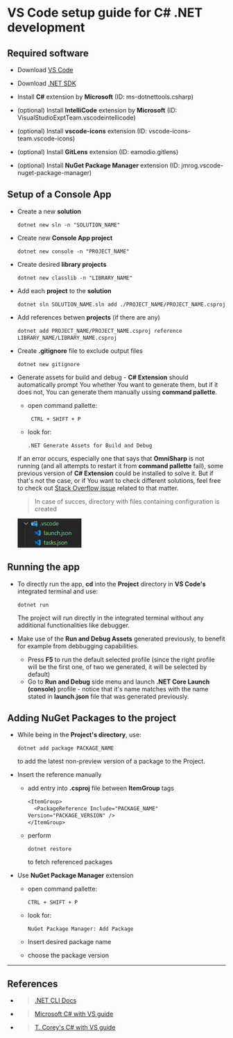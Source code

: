 
# VS Code setup guide for C# .NET development

## Required software

* Download [VS Code](https://code.visualstudio.com/download)

* Download [.NET SDK](https://dotnet.microsoft.com/en-us/download)

* Install **C#** extension by **Microsoft** (ID: ms-dotnettools.csharp)  

* (optional) Install **IntelliCode** extension by **Microsoft** (ID: VisualStudioExptTeam.vscodeintellicode)

* (optional) Install **vscode-icons** extension (ID: vscode-icons-team.vscode-icons)

* (optional) Install **GitLens** extension (ID: eamodio.gitlens)

* (optional) Install **NuGet Package Manager** extension (ID: jmrog.vscode-nuget-package-manager)

## Setup of a Console App

* Create a new **solution**

      dotnet new sln -n "SOLUTION_NAME"

* Create new **Console App project**

      dotnet new console -n "PROJECT_NAME"

* Create desired **library projects**

      dotnet new classlib -n "LIBRARY_NAME"

* Add each **project** to the **solution**

      dotnet sln SOLUTION_NAME.sln add ./PROJECT_NAME/PROJECT_NAME.csproj

* Add references betwen **projects** (if there are any)

      dotnet add PROJECT_NAME/PROJECT_NAME.csproj reference LIBRARY_NAME/LIBRARY_NAME.csproj

* Create **.gitignore** file to exclude output files

      dotnet new gitignore

* Generate assets for build and debug - **C# Extension** should automatically prompt You whether You want to generate them, but if it does not, You can generate them manually ussing **command pallette**.
  * open command pallette:  

         CTRL + SHIFT + P
  * look for:
  
        .NET Generate Assets for Build and Debug
  If an error occurs, especially one that says that **OmniSharp** is not running (and all attempts to restart it from **command pallette** fail), some previous version of **C# Extension** could be installed to solve it. But if that's not the case, or if You want to check different solutions, feel free to check out [Stack Overflow issue](https://stackoverflow.com/questions/62558818/unable-to-generate-assets-to-build-and-debug-omnisharp-server-is-not-running) related to that matter.
  > In case of succes, directory with files containing configuration is created

  ![Generated assets structure](./README_IMAGES/run_debug_assets_files.png)

## Running the app

* To directly run the app, **cd** into the **Project** directory in **VS Code's** integrated terminal and use:

      dotnet run
  The project will run directly in the integrated terminal without any additional functionalities like debugger.

* Make use of the **Run and Debug Assets** generated previously, to benefit for example from debbugging capabilities.
  * Press  **F5** to run the default selected profile (since the right profile will be the first one, of two we generated, it will be selected by default)
  * Go to **Run and Debug** side menu and launch **.NET Core Launch (console)** profile - notice that it's name matches with the name stated in **launch.json** file that was generated previously.

## Adding NuGet Packages to the project

* While being in the **Project's directory**, use:

      dotnet add package PACKAGE_NAME
  to add the latest non-preview version of a package to the Project.

* Insert the reference manually
  * add entry into **.csproj** file between **ItemGroup** tags
  
        <ItemGroup>  
          <PackageReference Include="PACKAGE_NAME" Version="PACKAGE_VERSION" />  
        </ItemGroup>
  * perform

        dotnet restore

      to fetch referenced packages

* Use **NuGet Package Manager** extension

  * open command pallette:  

        CTRL + SHIFT + P
  * look for:

        NuGet Package Manager: Add Package
  * Insert desired package name
  * choose the package version

 ---

## References

* >[.NET CLI Docs](https://learn.microsoft.com/en-us/dotnet/core/tools/)  

* > [Microsoft C# with VS guide](https://learn.microsoft.com/en-us/shows/dotnet/get-started-vscode-csharp-net-core-windows)  

* >[T. Corey's C# with VS guide](https://www.youtube.com/watch?v=r5dtl9Uq9V0)
